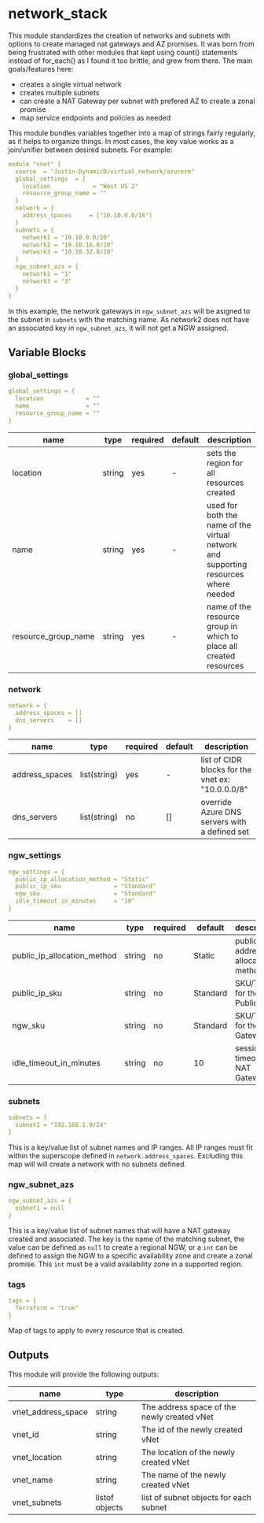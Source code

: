 # network_stack

This module standardizes the creation of networks and subnets with options to create managed nat gateways and AZ promises.  It was born from being frustrated with other modules that kept using count() statements instead of for_each() as I found it too brittle, and grew from there. The main goals/features here:

- creates a single virtual network
- creates multiple subnets
- can create a NAT Gateway per subnet with prefered AZ to create a zonal promise
- map service endpoints and policies as needed

This module bundles variables together into a map of strings fairly regularly, as it helps to organize things.  In most cases, the key value works as a join/unifier between desired subnets.  For example:

```yaml
module "vnet" {
  source  = "Justin-DynamicD/virtual_network/azurerm"
  global_settings  = {
    location            = "West US 2"
    resource_group_name = ""
  }
  network = {
    address_spaces     = ["10.10.0.0/16"]
  }
  subnets = {
    network1 = "10.10.0.0/20"
    network2 = "10.10.16.0/20"
    network3 = "10.10.32.0/20"
  }
  ngw_subnet_azs = {
    network1 = "1"
    network3 = "3"
  }
}
```

In this example, the network gateways in `ngw_subnet_azs` will be asigned to the subnet in `subnets` with the matching name.  As network2 does not have an associated key in `ngw_subnet_azs`, it will not get a NGW assigned.

## Variable Blocks

### global_settings

```yaml
global_settings = {
  location            = ""
  name                = ""
  resource_group_name = ""
}
```

| name | type | required | default | description |
| --- | --- | --- | --- | --- |
| location | string | yes | - | sets the region for all resources created |
| name | string | yes | - | used for both the name of the virtual network and supporting resources where needed |
| resource_group_name | string | yes | - | name of the resource group in which to place all created resources |

### network

```yaml
network = {
  address_spaces = []
  dns_servers    = []
}
```

| name | type | required | default | description |
| --- | --- | --- | --- | --- |
| address_spaces | list(string) | yes | - | list of CIDR blocks for the vnet ex: "10.0.0.0/8" |
| dns_servers | list(string) | no | [] | override Azure DNS servers with a defined set |

### ngw_settings

```yaml
ngw_settings = {
  public_ip_allocation_method = "Static"
  public_ip_sku               = "Standard"
  ngw_sku                     = "Standard"
  idle_timeout_in_minutes     = "10"
}
```

| name | type | required | default | description |
| --- | --- | --- | --- | --- |
| public_ip_allocation_method | string | no | Static | public IP address allocation method |
| public_ip_sku | string | no | Standard | SKU/Tier for the Public IP |
| ngw_sku | string | no | Standard | SKU/Tier for the NAT Gateway |
| idle_timeout_in_minutes | string | no | 10 | session timeout for NAT Gateway |

### subnets

```yaml
subnets = {
  subnet1 = "192.168.1.0/24"
}
```

This is a key/value list of subnet names and IP ranges. All IP ranges must fit within the superscope defined in `network.address_spaces`. Excluding this map will will create a network with no subnets defined.

### ngw_subnet_azs

```yaml
ngw_subnet_azs = {
  subnet1 = null
}
```

This is a key/value list of subnet names that will have a NAT gateway created and associated.  The key is the name of the matching subnet, the value can be defined as `null` to create a regional NGW, or a `int` can be defined to assign the NGW to a specific availability zone and create a zonal promise.  This `int` must be a valid availability zone in a supported region.

### tags

```yaml
tags = {
  Terraform = "true"
}
```

Map of tags to apply to every resource that is created.

## Outputs

This module will provide the following outputs:

| name | type | description |
| --- | --- | --- |
| vnet_address_space | string | The address space of the newly created vNet |
| vnet_id | string | The id of the newly created vNet |
| vnet_location | string | The location of the newly created vNet |
| vnet_name | string | The name of the newly created vNet |
| vnet_subnets | listof objects | list of subnet objects for each subnet |
